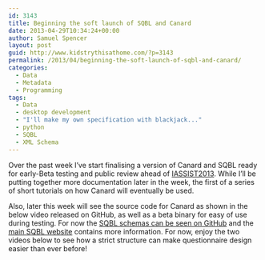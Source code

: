 ```yaml
---
id: 3143
title: Beginning the soft launch of SQBL and Canard
date: 2013-04-29T10:34:24+00:00
author: Samuel Spencer
layout: post
guid: http://www.kidstrythisathome.com/?p=3143
permalink: /2013/04/beginning-the-soft-launch-of-sqbl-and-canard/
categories:
  - Data
  - Metadata
  - Programming
tags:
  - Data
  - desktop development
  - "I'll make my own specification with blackjack..."
  - python
  - SQBL
  - XML Schema
---
```

Over the past week I&#8217;ve start finalising a version of Canard and SQBL ready for early-Beta testing and public review ahead of [IASSIST2013](http://www.iassist2013.org/ "IASSIST2013"). While I&#8217;ll be putting together more documentation later in the week, the first of a series of short tutorials on how Canard will eventually be used.

Also, later this week will see the source code for Canard as shown in the below video released on GitHub, as well as a beta binary for easy of use during testing. For now the [SQBL schemas can be seen on GitHub](https://github.com/LegoStormtroopr/sqbl-schema "SQBL Schema") and the [main SQBL website](http://sqbl.org "SQBL") contains more information. For now, enjoy the two videos below to see how a strict structure can make questionnaire design easier than ever before!
